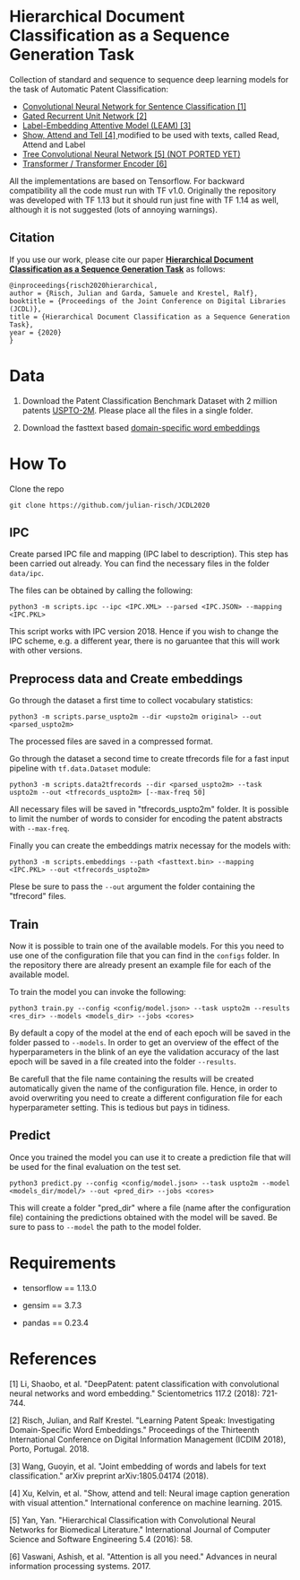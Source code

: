 # Hierarchical Document Classification as a Sequence Generation Task

Collection of standard and sequence to sequence deep learning models for the task of Automatic Patent Classification:

- [Convolutional Neural Network for Sentence Classification [1] ](#references) 
- [Gated Recurrent Unit Network  [2] ](#references) 
- [Label-Embedding Attentive Model (LEAM) [3] ](#references) 
- [Show, Attend and Tell [4] ](#references) modified to be used with texts, called Read, Attend and Label 
- [Tree Convolutional Neural Network [5] (NOT PORTED YET) ](#references) 
- [Transformer / Transformer Encoder [6] ](#references)

All the implementations are based on Tensorflow. For backward compatibility all the code must run with TF v1.0. Originally the repository was developed with TF 1.13 but it should run just fine with TF 1.14 as well, although it is not suggested (lots of annoying warnings).

## Citation

If you use our work, please cite our paper [**Hierarchical Document Classification as a Sequence Generation Task**](https://github.com/julian-risch/JCDL2020/raw/master/risch2020hierarchical.pdf) as follows:

    @inproceedings{risch2020hierarchical,
    author = {Risch, Julian and Garda, Samuele and Krestel, Ralf},
    booktitle = {Proceedings of the Joint Conference on Digital Libraries (JCDL)},
    title = {Hierarchical Document Classification as a Sequence Generation Task},
    year = {2020}
    }

# Data

1) Download the Patent Classification Benchmark Dataset with 2 million patents [USPTO-2M](http://mleg.cse.sc.edu/DeepPatent/index.html). Please place all the files in a single folder.

2) Download the fasttext based [domain-specific word embeddings](https://hpi.de/naumann/projects/web-science/deep-learning-for-text/patent-classification.html)

# How To


Clone the repo

    git clone https://github.com/julian-risch/JCDL2020
    

## IPC 

Create parsed IPC file and mapping (IPC label to description). This step has been carried out already. You can find the necessary files in the folder `data/ipc`.

The files can be obtained by calling the following:

    python3 -m scripts.ipc --ipc <IPC.XML> --parsed <IPC.JSON> --mapping <IPC.PKL>
    
This script works with IPC version 2018. Hence if you wish to change the IPC scheme, e.g. a different year, there is no garuantee that this will work with other versions.

## Preprocess data and Create embeddings

Go through the dataset a first time to collect vocabulary statistics:

    python3 -m scripts.parse_uspto2m --dir <upsto2m original> --out <parsed_uspto2m>

The processed files are saved in a compressed format.

Go through the dataset a second time to create tfrecords file for a fast input pipeline with `tf.data.Dataset` module:
    
    python3 -m scripts.data2tfrecords --dir <parsed_uspto2m> --task uspto2m --out <tfrecords_uspto2m> [--max-freq 50] 

All necessary files will be saved in "tfrecords_uspto2m" folder. It is possible to limit the number of words to consider for encoding the patent abstracts with `--max-freq`.

Finally you can create the embeddings matrix necessay for the models with:
    
    python3 -m scripts.embeddings --path <fasttext.bin> --mapping <IPC.PKL> --out <tfrecords_uspto2m>
    
Plese be sure to pass the `--out` argument the folder containing the "tfrecord" files.

## Train

Now it is possible to train one of the available models. For this you need to use one of the configuration file that you can find in the `configs` folder. In the repository there are already present an example file for each of the available model. 

To train the model you can invoke the following:

    python3 train.py --config <config/model.json> --task uspto2m --results <res_dir> --models <models_dir> --jobs <cores>
    

By default a copy of the model at the end of each epoch will be saved in the folder passed to `--models`. In order to get an overview of the effect of the hyperparameters in the blink of an eye the validation accuracy of the last epoch will be saved in a file created into the folder `--results`. 

Be carefull that the file name containing the results will be created automatically given the name of the configuration file. Hence, in order to avoid overwriting you need to create a different configuration file for each hyperparameter setting. This is tedious but pays in tidiness.

## Predict

Once you trained the model you can use it to create a prediction file that will be used for the final evaluation on the test set.

    python3 predict.py --config <config/model.json> --task uspto2m --model <models_dir/model/> --out <pred_dir> --jobs <cores>
    
This will create a folder "pred_dir" where a file (name after the configuration file) containing the predictions obtained with the model will be saved. Be sure to pass to `--model` the path to the model folder.


# Requirements

- tensorflow == 1.13.0

- gensim == 3.7.3

- pandas == 0.23.4

# References

[1] Li, Shaobo, et al. "DeepPatent: patent classification with convolutional neural networks and word embedding." Scientometrics 117.2 (2018): 721-744.

[2] Risch, Julian, and Ralf Krestel. "Learning Patent Speak: Investigating Domain-Specific Word Embeddings." Proceedings of the Thirteenth International Conference on Digital Information Management (ICDIM 2018), Porto, Portugal. 2018.

[3] Wang, Guoyin, et al. "Joint embedding of words and labels for text classification." arXiv preprint arXiv:1805.04174 (2018).

[4] Xu, Kelvin, et al. "Show, attend and tell: Neural image caption generation with visual attention." International conference on machine learning. 2015.

[5] Yan, Yan. "Hierarchical Classification with Convolutional Neural Networks for Biomedical Literature." International Journal of Computer Science and Software Engineering 5.4 (2016): 58.

[6] Vaswani, Ashish, et al. "Attention is all you need." Advances in neural information processing systems. 2017.


